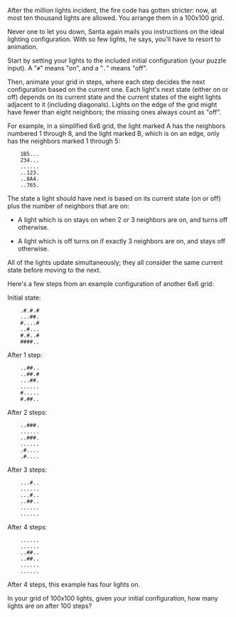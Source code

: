 After the million lights incident, the fire code has gotten
stricter\: now, at most ten thousand lights are allowed. You
arrange them in a 100x100 grid.

Never one to let you down, Santa again mails you
instructions on the ideal lighting configuration. With so
few lights, he says, you'll have to resort to animation.

Start by setting your lights to the included initial
configuration (your puzzle input). A "`#`" means "on", and a
"`.`" means "off".

Then, animate your grid in steps, where each step decides
the next configuration based on the current one. Each
light's next state (either on or off) depends on its current
state and the current states of the eight lights adjacent to
it (including diagonals). Lights on the edge of the grid
might have fewer than eight neighbors; the missing ones
always count as "off".

For example, in a simplified 6x6 grid, the light marked A
has the neighbors numbered 1 through 8, and the light marked
B, which is on an edge, only has the neighbors marked 1
through 5:

        1B5...
        234...
        ......
        ..123.
        ..8A4.
        ..765.

The state a light should have next is based on its current
state (on or off) plus the number of neighbors that are on:

* A light which is on stays on when 2 or 3 neighbors are on,
  and turns off otherwise.

* A light which is off turns on if exactly 3 neighbors are
  on, and stays off otherwise.

All of the lights update simultaneously; they all consider
the same current state before moving to the next.

Here's a few steps from an example configuration of another 6x6 grid:

Initial state:

        .#.#.#
        ...##.
        #....#
        ..#...
        #.#..#
        ####..

After 1 step:

        ..##..
        ..##.#
        ...##.
        ......
        #.....
        #.##..

After 2 steps:

        ..###.
        ......
        ..###.
        ......
        .#....
        .#....

After 3 steps:

        ...#..
        ......
        ...#..
        ..##..
        ......
        ......

After 4 steps:

        ......
        ......
        ..##..
        ..##..
        ......
        ......

After 4 steps, this example has four lights on.

In your grid of 100x100 lights, given your initial
configuration, how many lights are on after 100 steps?

